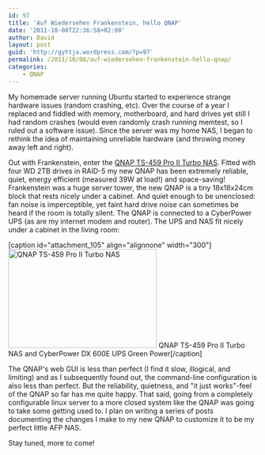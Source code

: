 ```yaml
---
id: 97
title: 'Auf Wiedersehen Frankenstein, hello QNAP'
date: '2011-10-08T22:36:58+02:00'
author: David
layout: post
guid: 'http://gyttja.wordpress.com/?p=97'
permalink: /2011/10/08/auf-wiedersehen-frankenstein-hello-qnap/
categories:
    - QNAP
---
```


My homemade server running Ubuntu started to experience strange hardware issues (random crashing, etc). Over the course of a year I replaced and fiddled with memory, motherboard, and hard drives yet still I had random crashes (would even randomly crash running memtest, so I ruled out a software issue). Since the server was my home NAS, I began to rethink the idea of maintaining unreliable hardware (and throwing money away left and right).

<!--more-->

Out with Frankenstein, enter the <a title="QNAP TS-459 Pro II Turbo NAS" href="http://www.qnap.com/pro_detail_feature.asp?p_id=165" target="_blank">QNAP TS-459 Pro II Turbo NAS</a>. Fitted with four WD 2TB drives in RAID-5 my new QNAP has been extremely reliable, quiet, energy efficient (measured 39W at load!) and space-saving! Frankenstein was a huge server tower, the new QNAP is a tiny 18x18x24cm block that rests nicely under a cabinet. And quiet enough to be unenclosed: fan noise is imperceptible, yet faint hard drive noise can sometimes be heard if the room is totally silent. The QNAP is connected to a CyberPower UPS (as are my internet modem and router). The UPS and NAS fit nicely under a cabinet in the living room:

[caption id="attachment_105" align="alignnone" width="300"]<a href="https://david.gyttja.com/wp-content/uploads/2011/10/qnap-ups.jpg"><img class="size-medium wp-image-105" title="QNAP TS-459 Pro II Turbo NAS" src="https://david.gyttja.com/wp-content/uploads/2011/10/qnap-ups.jpg?w=300" alt="QNAP TS-459 Pro II Turbo NAS" width="300" height="200" /></a> QNAP TS-459 Pro II Turbo NAS and CyberPower DX 600E UPS Green Power[/caption]

The QNAP's web GUI is less than perfect (I find it slow, illogical, and limiting) and as I subsequently found out, the command-line configuration is also less than perfect. But the reliability, quietness, and "it just works"-feel of the QNAP so far has me quite happy. That said, going from a completely configurable linux server to a more closed system like the QNAP was going to take some getting used to. I plan on writing a series of posts documenting the changes I make to my new QNAP to customize it to be my perfect little AFP NAS.

Stay tuned, more to come!